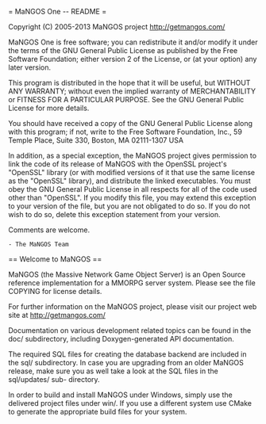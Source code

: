 = MaNGOS One -- README =

Copyright (C) 2005-2013 MaNGOS project <http://getmangos.com/>

  MaNGOS One is free software; you can redistribute it and/or modify
  it under the terms of the GNU General Public License as published by
  the Free Software Foundation; either version 2 of the License, or
  (at your option) any later version.

  This program is distributed in the hope that it will be useful,
  but WITHOUT ANY WARRANTY; without even the implied warranty of
  MERCHANTABILITY or FITNESS FOR A PARTICULAR PURPOSE.  See the
  GNU General Public License for more details.

  You should have received a copy of the GNU General Public License
  along with this program; if not, write to the Free Software
  Foundation, Inc., 59 Temple Place, Suite 330, Boston, MA  02111-1307  USA

  In addition, as a special exception, the MaNGOS project
  gives permission to link the code of its release of MaNGOS with the
  OpenSSL project's "OpenSSL" library (or with modified versions of it
  that use the same license as the "OpenSSL" library), and distribute
  the linked executables.  You must obey the GNU General Public License
  in all respects for all of the code used other than "OpenSSL".  If you
  modify this file, you may extend this exception to your version of the
  file, but you are not obligated to do so.  If you do not wish to do
  so, delete this exception statement from your version.

Comments are welcome.

	- The MaNGOS Team

== Welcome to MaNGOS ==

MaNGOS (the Massive Network Game Object Server) is an Open Source reference
implementation for a MMORPG server system. Please see the file COPYING for
license details.

For further information on the MaNGOS project, please visit our project web
site at <http://getmangos.com/>

Documentation on various development related topics can be found in the doc/
subdirectory, including Doxygen-generated API documentation.

The required SQL files for creating the database backend are included in the
sql/ subdirectory. In case you are upgrading from an older MaNGOS release,
make sure you as well take a look at the SQL files in the sql/updates/ sub-
directory.

In order to build and install MaNGOS under Windows, simply use the delivered
project files under win/. If you use a different system use CMake to generate
the appropriate build files for your system.
